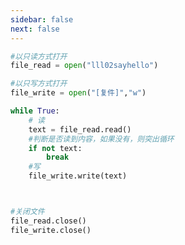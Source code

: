 ```yaml
---
sidebar: false
next: false
---
```

<BlogInfo/>






```python
#以只读方式打开
file_read = open("lll02sayhello")

#以只写方式打开
file_write = open("[复件]","w")

while True:
    # 读
    text = file_read.read()
    #判断是否读到内容，如果没有，则突出循环
    if not text:
        break
    #写
    file_write.write(text)



#关闭文件
file_read.close()
file_write.close()
```






<ActionBox />
        
<style>#top-box {margin-top:0.5rem!important;}</style>
